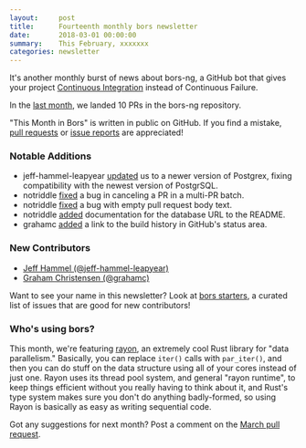 ```yaml
---
layout:     post
title:      Fourteenth monthly bors newsletter
date:       2018-03-01 00:00:00
summary:    This February, xxxxxxx
categories: newsletter
---
```


It's another monthly burst of news about bors-ng,
a GitHub bot that gives your project [Continuous Integration][tweet] instead of Continuous Failure.

[tweet]: https://twitter.com/hynek/status/955006003623464961 "Twitter thread"

In the [last month](https://github.com/bors-ng/bors-ng/pulls?utf8=%E2%9C%93&q=is%3Apr%20is%3Aclosed%20closed%3A2018-02-01..2018-02-28),
we landed 10 PRs in the bors-ng repository.

"This Month in Bors" is written in public on GitHub.
If you find a mistake, [pull requests] or [issue reports] are appreciated!

[pull requests]: https://github.com/bors-ng/bors-ng.github.io/pulls
[issue reports]: https://github.com/bors-ng/bors-ng.github.io/issues


### Notable Additions

* jeff-hammel-leapyear [updated](https://github.com/bors-ng/bors-ng/pull/348) us to a newer version of Postgrex, fixing compatibility with the newest version of PostgrSQL.
* notriddle [fixed](https://github.com/bors-ng/bors-ng/pull/350) a bug in canceling a PR in a multi-PR batch.
* notriddle [fixed](https://github.com/bors-ng/bors-ng/pull/352) a bug with empty pull request body text.
* notriddle [added](https://github.com/bors-ng/bors-ng/pull/354) documentation for the database URL to the README.
* grahamc [added](https://github.com/bors-ng/bors-ng/pull/354) a link to the build history in GitHub's status area.


### New Contributors

* [Jeff Hammel (@jeff-hammel-leapyear)](https://github.com/jeff-hammel-leapyear)
* [Graham Christensen (@grahamc)](https://github.com/grahamc)

Want to see your name in this newsletter? Look at [bors starters](https://bors.tech/starters/), a curated list of issues that are good for new contributors!


### Who's using bors?

This month, we're featuring [rayon](https://github.com/rayon-rs/rayon), an extremely cool Rust library for "data parallelism." Basically, you can replace `iter()` calls with `par_iter()`, and then you can do stuff on the data structure using all of your cores instead of just one. Rayon uses its thread pool system, and general "rayon runtime", to keep things efficient without you really having to think about it, and Rust's type system makes sure you don't do anything badly-formed, so using Rayon is basically as easy as writing sequential code.

Got any suggestions for next month?
Post a comment on the [March pull request](https://github.com/bors-ng/bors-ng.github.io/pull/39).
